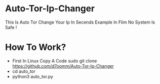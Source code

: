 # Auto-Tor-Ip-Changer
This Is Auto Tor Change Your Ip In Secends Example In Flim No System Is Safe !
# How To Work?
* First In Linux Copy A Code sudo git clone https://github.com/d7oomm/Auto-Tor-Ip-Changer
* cd auto_tor
* python3 auto_tor.py
